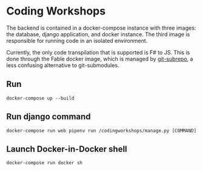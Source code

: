 # Coding Workshops

The backend is contained in a docker-compose instance with three images: the database, django application, and docker instance. The third image is responsible for running code in an isolated environment.

Currently, the only code transpilation that is supported is F# to JS. This is done through the Fable docker image, which is managed by [git-subrepo](https://github.com/ingydotnet/git-subrepo), a less confusing alternative to git-submodules.

## Run
`docker-compose up --build`

## Run django command
`docker-compose run web pipenv run /codingworkshops/manage.py [COMMAND]`

## Launch Docker-in-Docker shell
`docker-compose run docker sh`

